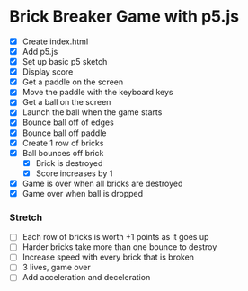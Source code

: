 # Brick Breaker Game with p5.js

* [x] Create index.html
* [x] Add p5.js
* [x] Set up basic p5 sketch
* [x] Display score
* [x] Get a paddle on the screen
* [x] Move the paddle with the keyboard keys
* [x] Get a ball on the screen
* [x] Launch the ball when the game starts
* [x] Bounce ball off of edges
* [x] Bounce ball off paddle
* [x] Create 1 row of bricks
* [x] Ball bounces off brick
  * [x] Brick is destroyed
  * [x] Score increases by 1
* [x] Game is over when all bricks are destroyed
* [x] Game over when ball is dropped

### Stretch
* [ ] Each row of bricks is worth +1 points as it goes up
* [ ] Harder bricks take more than one bounce to destroy
* [ ] Increase speed with every brick that is broken
* [ ] 3 lives, game over
* [ ] Add acceleration and deceleration
